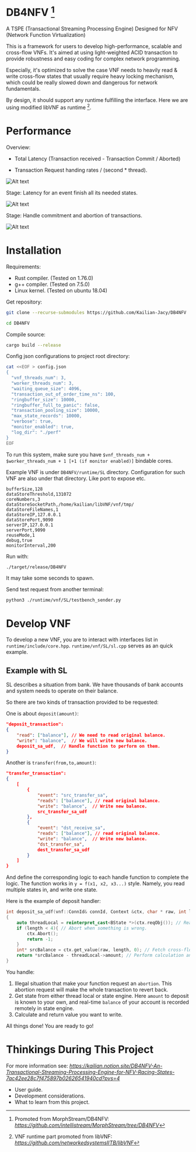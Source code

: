 # DB4NFV [^1]
A TSPE (Transactional Streaming Processing Engine) Designed for NFV (Network Function Virtualization)

This is a framework for users to develop high-performance, scalable and cross-flow VNFs. It's aimed at using light-weighted ACID transaction to provide robustness and easy coding for complex network programming.

Especially, it's optimized to solve the case VNF needs to heavily read & write cross-flow states that usually require heavy locking mechanism, which could be really slowed down and dangerous for network fundamentals.

By design, it should support any runtime fulfilling the interface. Here we are using modified libVNF as runtime [^2].


# Performance 

Overview:

- Total Latency (Transaction received - Transaction Commit / Aborted)

- Transaction Request handing rates / (second * thread).

![Alt text](assets/total.png)

Stage: Latency for an event finish all its needed states.

![Alt text](assets/state_access.png)

Stage: Handle commitment and abortion of transactions.

![Alt text](assets/transactions.png)


# Installation

Requirements:
- Rust compiler. (Tested on 1.76.0)
- g++ compiler. (Tested on 7.5.0)
- Linux kernel. (Tested on ubuntu 18.04)

Get repository:

```bash
git clone --recurse-submodules https://github.com/Kailian-Jacy/DB4NFV	

cd DB4NFV
```

Compile source:
```bash
cargo build --release
```

Config json configurations to project root directory:
```bash
cat <<EOF > config.json 
{
  "vnf_threads_num": 3,
  "worker_threads_num": 3,
  "waiting_queue_size": 4096,
  "transaction_out_of_order_time_ns": 100,
  "ringbuffer_size": 10000,
  "ringbuffer_full_to_panic": false,
  "transaction_pooling_size": 10000,
  "max_state_records": 10000,
  "verbose": true,
  "monitor_enabled": true,
  "log_dir": "./perf"
}
EOF
```

To run this system, make sure you have
 `$vnf_threads_num + $worker_threads_num + 1 [+1 (if monitor enabled)]` 
 bindable cores. 

Example VNF is under `DB4NFV/runtime/SL` directory. Configuration for such VNF are also under that directory. Like port to expose etc.

```csv
bufferSize,128
dataStoreThreshold,131072
coreNumbers,3
dataStoreSocketPath,/home/kailian/libVNF/vnf/tmp/
dataStoreFileNames,1
dataStoreIP,127.0.0.1
dataStorePort,9090
serverIP,127.0.0.1
serverPort,9090
reuseMode,1
debug,true
monitorInterval,200
```


Run with:
```bash
./target/release/DB4NFV
```

It may take some seconds to spawn.

Send test request from another terminal:
```
python3 ./runtime/vnf/SL/testbench_sender.py
```

# Develop VNF

To develop a new VNF, you are to interact with interfaces list in `runtime/include/core.hpp`. `runtime/vnf/SL/sl.cpp` serves as an quick example.

## Example with SL

SL describes a situation from bank. We have thousands of bank accounts and system needs to operate on their balance. 

So there are two kinds of transaction provided to be requested: 

One is about `deposit(amount)`:

```json
"deposit_transaction":
{
	"read": ["balance"], // We need to read original balance.
	"write": "balance",  // We will write new balance.
	deposit_sa_udf,  // Handle function to perform on them.
}
```

Another is `transfer(from,to,amount)`:
```json
"transfer_transaction":
{
	[
		{
			"event": "src_transfer_sa",
			"reads": ["balance"], // read original balance.
			"write": "balance",  // Write new balance.
			src_transfer_sa_udf
		},
		{
			"event": "dst_receive_sa",
			"reads": ["balance"], // read original balance.
			"write": "balance",  // Write new balance.
			"dst_transfer_sa",
			dest_transfer_sa_udf
		}
	]
}
```

And define the corresponding logic to each handle function to complete the logic. The function works in `y = f(x1, x2, x3...)` style. Namely, you read multiple states in, and write one state.

Here is the example of deposit handler:
```C++
int deposit_sa_udf(vnf::ConnId& connId, Context &ctx, char * raw, int length)
{
	auto threadLocal = reinterpret_cast<BState *>(ctx.reqObj()); // Read from thread local to fetch prepared state.
    if (length < 4){ // Abort when something is wrong.
        ctx.Abort();
        return -1;
    }
    int* srcBalance = ctx.get_value(raw, length, 0); // Fetch cross-flow state from state engine.
    return *srcBalance - threadLocal->amount; // Perform calculation and return.
}
```

You handle:

1. Illegal situation that make your function request an `abortion`. This abortion request will make the whole transaction to revert back.
2. Get state from either thread local or state engine. Here `amount` to deposit is known to your own, and real-time `balance` of your account is recorded remotely in state engine.
3. Calculate and return value you want to write.

All things done! You are ready to go!

# Thinkings During This Project

For more information see: *https://kailian.notion.site/DB4NFV-An-Transactional-Streaming-Processing-Engine-for-NFV-Racing-States-7ac42ee28c7f475897b02626541940cd?pvs=4*

- User guide.
- Development considerations.
- What to learn from this project.

[^1]: Promoted from MorphStream/DB4NFV: *https://github.com/intellistream/MorphStream/tree/DB4NFV*

[^2]: VNF runtime part promoted from libVNF: *https://github.com/networkedsystemsIITB/libVNF*
